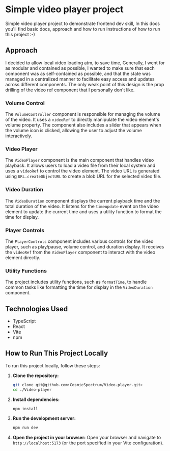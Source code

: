 # Simple video player project

Simple video player project to demonstrate frontend dev skill, In this docs you'll find basic docs, approach and how to
run instructions of how to run this project :-)

## Approach

I decided to allow local video loading atm, to save time,
Generally, I went for as modular and contained as possible, I wanted to make sure that each component was as
self-contained as possible, and that the state was managed in a centralized manner to facilitate easy access and updates
across different components.
The only weak point of this design is the prop drilling of the video ref component that I personally don't like.

### Volume Control

The `VolumeController` component is responsible for managing the volume of the video. It uses a `videoRef` to directly
manipulate the video element's volume property. The component also includes a slider that appears when the volume icon
is clicked, allowing the user to adjust the volume interactively.

### Video Player

The `VideoPlayer` component is the main component that handles video playback. It allows users to load a video file from
their local system and uses a `videoRef` to control the video element. The video URL is generated
using `URL.createObjectURL` to create a blob URL for the selected video file.

### Video Duration

The `VideoDuration` component displays the current playback time and the total duration of the video. It listens for
the `timeupdate` event on the video element to update the current time and uses a utility function to format the time
for display.

### Player Controls

The `PlayerControls` component includes various controls for the video player, such as play/pause, volume control, and
duration display. It receives the `videoRef` from the `VideoPlayer` component to interact with the video element
directly.

### Utility Functions

The project includes utility functions, such as `formatTime`, to handle common tasks like formatting the time for
display in the `VideoDuration` component.

## Technologies Used

- TypeScript
- React
- Vite
- npm

## How to Run This Project Locally

To run this project locally, follow these steps:

1. **Clone the repository:**
   ```sh
   git clone git@github.com:CosmicSpectrum/Video-player.git>
   cd ./Video-player
   ```

2. **Install dependencies:**
   ```sh
   npm install
   ```

3. **Run the development server:**
   ```sh
   npm run dev
   ```

4. **Open the project in your browser:**
   Open your browser and navigate to `http://localhost:5173` (or the port specified in your Vite configuration).